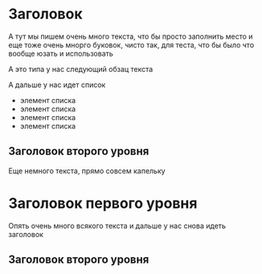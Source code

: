 # Заголовок

А тут мы пишем очень много текста, что бы просто заполнить место
и еще тоже очень мнорго буковок, чисто так, для теста, что бы было
что вообще юзать и использовать

А это типа у нас следующий обзац текста

А дальше у нас идет список

* элемент списка
* элемент списка
* элемент списка
* элемент списка


## Заголовок второго уровня


Еще немного текста, прямо совсем капельку

Заголовок первого уровня
========================

Опять очень много всякого текста и дальше у нас снова идеть заголовок

Заголовок второго уровня
------------------------